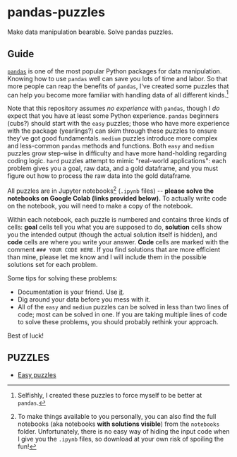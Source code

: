# pandas-puzzles
Make data manipulation bearable. Solve pandas puzzles.

## Guide 
[`pandas`](https://pandas.pydata.org/pandas-docs/stable/index.html) is one of the most popular Python packages for data manipulation. Knowing how to use `pandas` well can save you lots of time and labor. So that more people can reap the benefits of `pandas`, I've created some puzzles that can help you become more familiar with handling data of all different kinds.[^1]

Note that this repository assumes _no experience_ with `pandas`, though I _do_ expect that you have at least some Python experience. `pandas` beginners (cubs?) should start with the `easy` puzzles; those who have more experience with the package (yearlings?) can skim through these puzzles to ensure they've got good fundamentals. `medium` puzzles introduce more complex and less-common `pandas` methods and functions. Both `easy` and `medium` puzzles grow step-wise in difficulty and have more hand-holding regarding coding logic. `hard` puzzles attempt to mimic "real-world applications": each problem gives you a goal, raw data, and a gold dataframe, and you must figure out how to process the raw data into the gold dataframe. 

All puzzles are in Jupyter notebooks[^2] (`.ipynb` files) -- **please solve the notebooks on Google Colab (links provided below).** To actually write code on the notebook, you will need to make a copy of the notebook.

Within each notebook, each puzzle is numbered and contains three kinds of cells: __goal__ cells tell you what you are supposed to do, __solution__ cells show you the intended output (though the actual solution itself is hidden), and __code__ cells are where you write your answer. __Code__ cells are marked with the comment `### YOUR CODE HERE`. If you find solutions that are more efficient than mine, please let me know and I will include them in the possible solutions set for each problem.

Some tips for solving these problems:
- Documentation is your friend. Use [it](https://pandas.pydata.org/docs/).
- Dig around your data before you mess with it. 
- All of the `easy` and `medium` puzzles can be solved in less than two lines of code; most can be solved in one. If you are taking multiple lines of code to solve these problems, you should probably rethink your approach.

Best of luck!

## PUZZLES 
- [Easy puzzles](https://colab.research.google.com/drive/1ctHF2J8i-XgeQ1Vy7W5i8rrMd_iTM-z9?usp=sharing)



[^1]: Selfishly, I created these puzzles to force myself to be better at `pandas`. 
[^2]: To make things available to you personally, you can also find the full notebooks (aka notebooks **with solutions visible**) from the `notebooks` folder. Unfortunately, there is no easy way of hiding the input code when I give you the `.ipynb` files, so download at your own risk of spoiling the fun!

